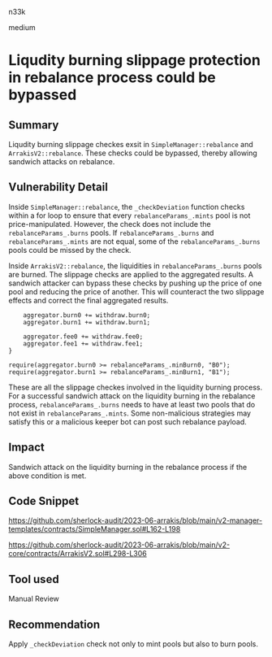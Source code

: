 n33k

medium

# Liqudity burning slippage protection in rebalance process could be bypassed

## Summary

Liqudity burning slippage checkes exsit in `SimpleManager::rebalance` and `ArrakisV2::rebalance`. These checks could be bypassed, thereby allowing sandwich attacks on rebalance.

## Vulnerability Detail

Inside `SimpleManager::rebalance`, the `_checkDeviation` function checks within a for loop to ensure that every `rebalanceParams_.mints` pool is not price-manipulated. However, the check does not include the `rebalanceParams_.burns` pools. If `rebalanceParams_.burns` and `rebalanceParams_.mints` are not equal, some of the `rebalanceParams_.burns` pools could be missed by the check.

Inside `ArrakisV2::rebalance`, the liquidities in `rebalanceParams_.burns` pools are burned. The slippage checks are applied to the aggregated results. A sandwich attacker can bypass these checks by pushing up the price of one pool and reducing the price of another. This will counteract the two slippage effects and correct the final aggregated results.

```solidity
    aggregator.burn0 += withdraw.burn0;
    aggregator.burn1 += withdraw.burn1;

    aggregator.fee0 += withdraw.fee0;
    aggregator.fee1 += withdraw.fee1;
}

require(aggregator.burn0 >= rebalanceParams_.minBurn0, "B0");
require(aggregator.burn1 >= rebalanceParams_.minBurn1, "B1");
```

These are all the slippage checkes involved in the liquidity burning process. For a successful sandwich attack on the liquidity burning in the rebalance process, `rebalanceParams_.burns` needs to have at least two pools that do not exist in `rebalanceParams_.mints`. Some non-malicious strategies may satisfy this or a malicious keeper bot can post such rebalance payload.

## Impact

Sandwich attack on the liquidity burning in the rebalance process if the above condition is met.

## Code Snippet

https://github.com/sherlock-audit/2023-06-arrakis/blob/main/v2-manager-templates/contracts/SimpleManager.sol#L162-L198

https://github.com/sherlock-audit/2023-06-arrakis/blob/main/v2-core/contracts/ArrakisV2.sol#L298-L306

## Tool used

Manual Review

## Recommendation

Apply `_checkDeviation` check not only to mint pools but also to burn pools.